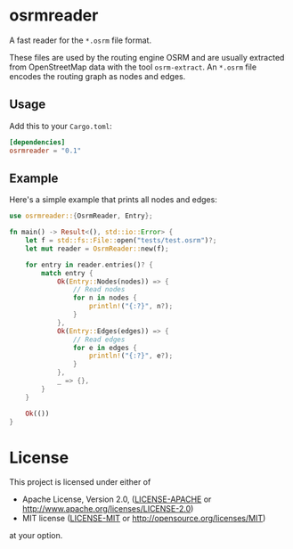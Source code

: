 osrmreader
==========

A fast reader for the `*.osrm` file format.

These files are used by the routing engine OSRM and are usually extracted from
OpenStreetMap data with the tool `osrm-extract`. An `*.osrm` file encodes the
routing graph as nodes and edges.

## Usage

Add this to your `Cargo.toml`:

```toml
[dependencies]
osrmreader = "0.1"
```

## Example

Here's a simple example that prints all nodes and edges:

```rust
use osrmreader::{OsrmReader, Entry};

fn main() -> Result<(), std::io::Error> {
    let f = std::fs::File::open("tests/test.osrm")?;
    let mut reader = OsrmReader::new(f);

    for entry in reader.entries()? {
        match entry {
            Ok(Entry::Nodes(nodes)) => {
                // Read nodes
                for n in nodes {
                    println!("{:?}", n?);
                }
            },
            Ok(Entry::Edges(edges)) => {
                // Read edges
                for e in edges {
                    println!("{:?}", e?);
                }
            },
            _ => {},
        }
    }

    Ok(())
}
```

# License

This project is licensed under either of

 * Apache License, Version 2.0, ([LICENSE-APACHE](LICENSE-APACHE) or
   http://www.apache.org/licenses/LICENSE-2.0)
 * MIT license ([LICENSE-MIT](LICENSE-MIT) or
   http://opensource.org/licenses/MIT)

at your option.
